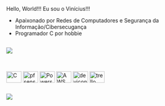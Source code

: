 Hello, World!!! Eu sou o Vinícius!!!

- Apaixonado por Redes de Computadores e Segurança da Informação/Cibersecugança
- Programador C por hobbie
 ##

<picture>
  <source
    srcset="https://github-readme-stats.vercel.app/api?username=V0x4D&show_icons=true&theme=dark"
    media="(prefers-color-scheme: dark)"
  />
  <source
    srcset="https://github-readme-stats.vercel.app/api?username=V0x4D&show_icons=true"
    media="(prefers-color-scheme: light), (prefers-color-scheme: no-preference)"
  />
  <img src="https://github-readme-stats.vercel.app/api?username=V0x4D&show_icons=true" />
</picture>

##

<div style="display: inline_block"><br>
  <img align="center" alt="C" height="30" width="40" src="https://cdn.jsdelivr.net/gh/devicons/devicon@latest/icons/c/c-original.svg">
  <img align="center" alt="pfsense" height="30" width="40" src="https://cdn.jsdelivr.net/gh/devicons/devicon@latest/icons/pfsense/pfsense-original.svg">
  <img align="center" alt="Powershell" height="30" width="40" src="https://cdn.jsdelivr.net/gh/devicons/devicon@latest/icons/powershell/powershell-original.svg">
  <img align="center" alt="AWS" height="30" width="40" src="https://cdn.jsdelivr.net/gh/devicons/devicon@latest/icons/amazonwebservices/amazonwebservices-original-wordmark.svg">
  <img align="center" alt="devicon" height="30" width="40" src="https://cdn.jsdelivr.net/gh/devicons/devicon@latest/icons/devicon/devicon-original.svg">
  <img align="center" alt="trello" height="30" width="40" src="https://cdn.jsdelivr.net/gh/devicons/devicon@latest/icons/trello/trello-original.svg">
</div>

##

<div> 
  <a href="https://www.linkedin.com/in/vin%C3%ADcius-martins-a57200253/" target="_blank"><img src="https://img.shields.io/badge/-LinkedIn-%230077B5?style=for-the-badge&logo=linkedin&logoColor=white" target="_blank"></a> 
</div>

